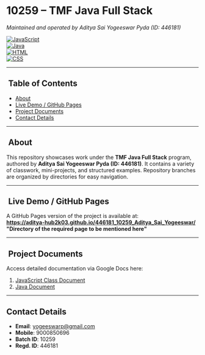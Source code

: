 # 10259 – TMF Java Full Stack  
*Maintained and operated by Aditya Sai Yogeeswar Pyda (ID: 446181)*

[![JavaScript](https://img.shields.io/badge/Language-JavaScript-yellow)](https://developer.mozilla.org/docs/Web/JavaScript)  
[![Java](https://img.shields.io/badge/Language-Java-orange)](https://www.oracle.com/java/)  
[![HTML](https://img.shields.io/badge/Language-HTML5-red)](https://developer.mozilla.org/docs/Web/HTML)<br>
[![CSS](https://img.shields.io/badge/Language-CSS5-blue)](https://developer.mozilla.org/docs/Web/CSS)

---

## ​ Table of Contents

- [About](#about)  
- [Live Demo / GitHub Pages](#live-demo--github-pages)  
- [Project Documents](#project-documents)  
- [Contact Details](#contact-details)  

---

## ​ About  
This repository showcases work under the **TMF Java Full Stack** program, authored by **Aditya Sai Yogeeswar Pyda (ID: 446181)**. It contains a variety of classwork, mini-projects, and structured examples. Repository branches are organized by directories for easy navigation.

---

## ​ Live Demo / GitHub Pages  
A GitHub Pages version of the project is available at:  
**https://aditya-hub2k03.github.io/446181_10259_Aditya_Sai_Yogeeswar/ "Directory of the required page to be mentioned here"**

---

## ​ Project Documents  
Access detailed documentation via Google Docs here:  
1. [JavaScript Class Document](https://docs.google.com/document/d/1Zys8vcI9ik7pRvcIwKheSLy09oSJJaFKBtlgHK_QES8/edit?usp=sharing)  
2. [Java Document](https://docs.google.com/document/d/1Wjs7jKiIByaDrvjJHe3C3Y1XYuSsSEC5Z7W_93CEcEY/edit?usp=sharing)

---

##  Contact Details  
- **Email**: yogeeswarp@gmail.com  
- **Mobile**: 9000850696
- **Batch ID**: 10259
- **Regd. ID**: 446181



